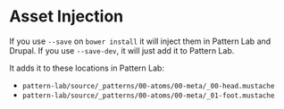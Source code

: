 # Asset Injection

If you use `--save` on `bower install` it will inject them in Pattern Lab and Drupal. If you use `--save-dev`, it will just add it to Pattern Lab.

It adds it to these locations in Pattern Lab:

- `pattern-lab/source/_patterns/00-atoms/00-meta/_00-head.mustache`
- `pattern-lab/source/_patterns/00-atoms/00-meta/_01-foot.mustache`
